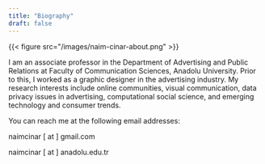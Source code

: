 ```yaml
---
title: "Biography"
draft: false
---
```


{{< figure src="/images/naim-cinar-about.png" >}}

I am an associate professor in the Department of Advertising and Public Relations at Faculty of Communication Sciences, Anadolu University. Prior to this, I worked as a graphic designer in the advertising industry. My research interests include online communities, visual communication, data privacy issues in advertising, computational social science, and emerging technology and consumer trends.

You can reach me at the following email addresses:

naimcinar [ at ] gmail.com

naimcinar [ at ] anadolu.edu.tr
